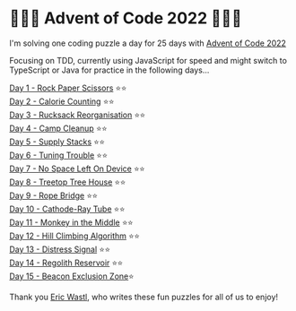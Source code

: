 # 🎄🎄🎄 Advent of Code 2022 🎄🎄🎄

I'm solving one coding puzzle a day for 25 days with [Advent of Code 2022](https://adventofcode.com/)

Focusing on TDD, currently using JavaScript for speed and might switch to TypeScript or Java for practice in the following days...

[Day 1 - Rock Paper Scissors](https://adventofcode.com/2022/day/1) ⭐⭐\
[Day 2 - Calorie Counting](https://adventofcode.com/2022/day/2) ⭐⭐\
[Day 3 - Rucksack Reorganisation](https://adventofcode.com/2022/day/3) ⭐⭐\
[Day 4 - Camp Cleanup](https://adventofcode.com/2022/day/4) ⭐⭐\
[Day 5 - Supply Stacks](https://adventofcode.com/2022/day/5) ⭐⭐\
[Day 6 - Tuning Trouble](https://adventofcode.com/2022/day/6) ⭐⭐\
[Day 7 - No Space Left On Device](https://adventofcode.com/2022/day/7) ⭐⭐\
[Day 8 - Treetop Tree House](https://adventofcode.com/2022/day/8) ⭐⭐\
[Day 9 - Rope Bridge](https://adventofcode.com/2022/day/9) ⭐⭐\
[Day 10 - Cathode-Ray Tube](https://adventofcode.com/2022/day/10) ⭐⭐\
[Day 11 - Monkey in the Middle](https://adventofcode.com/2022/day/11) ⭐⭐\
[Day 12 - Hill Climbing Algorithm](https://adventofcode.com/2022/day/12) ⭐⭐\
[Day 13 - Distress Signal](https://adventofcode.com/2022/day/13) ⭐⭐\
[Day 14 - Regolith Reservoir](https://adventofcode.com/2022/day/14) ⭐⭐\
[Day 15 - Beacon Exclusion Zone](https://adventofcode.com/2022/day/15)⭐

Thank you [Eric Wastl](http://was.tl/), who writes these fun puzzles for all of us to enjoy!
